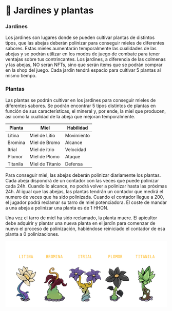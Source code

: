 # 🏡 Jardines y plantas

### Jardines

Los jardines son lugares donde se pueden cultivar plantas de distintos tipos, que las abejas deberán polinizar para conseguir mieles de diferentes sabores. Estas mieles aumentarán temporalmente las cualidades de las abejas y se podrán utilizar en los modos de juego de combate para tener ventajas sobre tus contrincantes. Los jardines, a diferencia de las colmenas y las abejas, NO serán NFTs, sino que serán ítems que se podrán comprar en la shop del juego. Cada jardín tendrá espacio para cultivar 5 plantas al mismo tiempo.

### Plantas

Las plantas se podrán cultivar en los jardines para conseguir mieles de diferentes sabores. Se podrán encontrar 5 tipos distintos de plantas en función de sus características, el mineral y, por ende, la miel que producen, así como la cualidad de la abeja que mejoran temporalmente.

| Planta   | Miel            | Habilidad  |
| -------- | --------------- | ---------- |
| Litina   | Miel de Litio   | Movimiento |
| Bromina  | Miel de Bromo   | Alcance    |
| Itrial   | Miel de itrio   | Velocidad  |
| Plomor   | Miel de Plomo   | Ataque     |
| Titanila | Miel de Titanio | Defensa    |

Para conseguir miel, las abejas deberán polinizar diariamente los plantas. Cada abeja dispondrá de un contador con las veces que puede polinizar cada 24h. Cuando lo alcance, no podrá volver a polinizar hasta las próximas 24h. Al igual que las abejas, las plantas tendrán un contador que medirá el numero de veces que ha sido polinizada. Cuando el contador llegue a 200, el jugador podrá reclamar su tarro de miel potenciadora. El coste de mandar a una abeja a polinizar una planta es de 1 HHON.

Una vez el tarro de miel ha sido reclamado, la planta muere. El apicultor debe adquirir y plantar una nueva planta en el jardín para comenzar de nuevo el proceso de polinización, habiéndose reiniciado el contador de esa planta a 0 polinizaciones.

![](<../../../.gitbook/assets/Plantas Esp Sin Fondo (1).png>)
